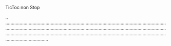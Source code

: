 TicToc non Stop

..
.....................................................................................................................................................................................................................................................................................................................................................................................................................